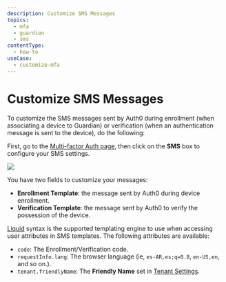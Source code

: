 ```yaml
---
description: Customize SMS Messages
topics:
  - mfa
  - guardian
  - sms
contentType:
  - how-to
useCase:
  - customize-mfa
---
```

# Customize SMS Messages

To customize the SMS messages sent by Auth0 during enrollment (when associating a device to Guardian) or verification (when an authentication message is sent to the device), do the following:

First, go to the [Multi-factor Auth page](${manage_url}/#/mfa), then click on the **SMS** box to configure your SMS settings.

![](/media/articles/mfa/sms-config.png)

You have two fields to customize your messages:
* **Enrollment Template**: the message sent by Auth0 during device enrollment.
* **Verification Template**: the message sent by Auth0 to verify the possession of the device.

[Liquid](https://github.com/Shopify/liquid/wiki/Liquid-for-Designers) syntax is the supported templating engine to use when accessing user attributes in SMS templates. The following attributes are available:
* `code`: The Enrollment/Verification code.
* `requestInfo.lang`: The browser language (ie, `es-AR,es;q=0.8`, `en-US,en`, and so on.).
* `tenant.friendlyName`: The **Friendly Name** set in [Tenant Settings](${manage_url}/#/tenant).
